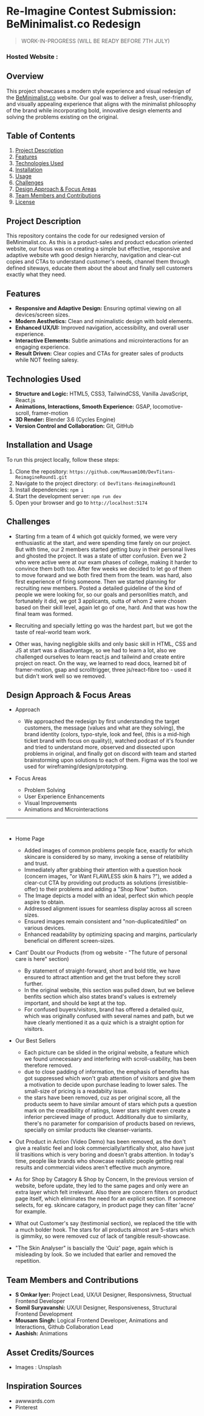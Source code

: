 # Re-Imagine Contest Submission: BeMinimalist.co Redesign

> WORK-IN-PROGRESS (WILL BE READY BEFORE 7TH JULY)

### Hosted Website :

## Overview
This project showcases a modern style experience and visual redesign of the [BeMinimalist.co](https://beminimalist.co/) website. Our goal was to deliver a fresh, user-friendly, and visually appealing experience that aligns with the minimalist philosophy of the brand while incorporating bold, innovative design elements and solving the problems existing on the original.

## Table of Contents
1. [Project Description](#project-description)
2. [Features](#features)
3. [Technologies Used](#technologies-used)
4. [Installation](#installation)
5. [Usage](#usage)
6. [Challenges](#challenges)
7. [Design Approach & Focus Areas](#design-approach-and-focus-areas)
8. [Team Members and Contributions](#team-members-and-contributions)
9. [License](#license)

## Project Description
This repository contains the code for our redesigned version of BeMinimalist.co. As this is a product-sales and product education oriented website, our focus was on creating a simple but effective, responsive and adaptive website wth good design hierarchy, navigation and clear-cut copies and CTAs to understand customer's needs, channel them through defined siteways, educate them about the about and finally sell customers exactly what they need.

## Features
- **Responsive and Adaptive Design:** Ensuring optimal viewing on all devices/screen sizes.
- **Modern Aesthetics:** Clean and minimalistic design with bold elements.
- **Enhanced UX/UI:** Improved navigation, accessibility, and overall user experience.
- **Interactive Elements:** Subtle animations and microinteractions for an engaging experience.
- **Result Driven:** Clear copies and CTAs for greater sales of products while NOT feeling salesy.

## Technologies Used
- **Structure and Logic:** HTML5, CSS3, TailwindCSS, Vanilla JavaScript, React.js
- **Animations, Interactions, Smooth Experience:** GSAP, locomotive-scroll, framer-motion
- **3D Render:** Blender 3.6 (Cycles Engine)
- **Version Control and Collaboration:** Git, GitHub

## Installation and Usage
To run this project locally, follow these steps:
1. Clone the repository: `https://github.com/Mausam100/DevTitans-ReimagineRound1.git`
2. Navigate to the project directory: `cd DevTitans-ReimagineRound1`
3. Install dependencies: `npm i`
4. Start the development server: `npm run dev`
5. Open your browser and go to `http://localhost:5174`

## Challenges
- Starting frm a team of 4 which got quickly formed, we were very enthusiastic at the start, and were spending time farely on our project. But with time, our 2 members started getting busy in their personal lives and ghosted the project. It was a state of utter confusion. Even we 2 who were active were at our exam phases of college, making it harder to convince them both too. After few weeks we decided to let go of them to move forward and we both fired them from the team. was hard, also first experience of firing someone. Then we started planning for recruiting new members. Posted a detailed guideline of the kind of people we were looking for, so our goals and personlities match, and fortunately it did, we got 3 applicants, outta of whom 2 were chosen based on their skill level, again let go of one, hard. And that was how the final team was formed.

- Recruiting and specially letting go was the hardest part, but we got the taste of real-world team work.

- Other was, having negligible skills and only basic skill in HTML, CSS and JS at start was a disadvantage, so we had to learn a lot, also we challenged ourselves to learn react.js and tailwind and create entire project on react. On the way, we learned to read docs, learned bit of framer-motion, gsap and scrolltrigger, three js/react-fibre too - used it but didn't work well so we removed.

## Design Approach & Focus Areas

- Approach
    - We approached the redesign by first understanding the target customers, the message (values and what are they solving), the brand identity (colors, typo-style, look and feel, (this is a mid-high ticket brand with focus on quality)), watched podcast of it's founder and tried to understand more, observed and dissected upon problems in original, and finally got on discord with team and started brainstorming upon solutions to each of them. Figma was the tool we used for wireframing/design/prototyping.

- Focus Areas
    - Problem Solving
    - User Experience Enhancements
    - Visual Improvements
    - Animations and Microinteractions
---
<br/>

- Home Page
    - Added images of common problems people face, exactly for which skincare is considered by so many, invoking a sense of relatibility and trust.
    - Immediately after grabbing their attention with a question hook (concern images, "or Want FLAWLESS skin & hairs ?"), we added a clear-cut CTA by providing out products as solutions (irresistible-offer) to their problems and adding a "Shop Now" button.
    - The Image depicts a model with an ideal, perfect skin which people aspire to obtain.
    - Addressed alignment issues for seamless display across all screen sizes.
    - Ensured images remain consistent and "non-duplicated/tiled" on various devices.
    - Enhanced readability by optimizing spacing and margins, particularly beneficial on different screen-sizes.

- Cant' Doubt our Products (from og website - "The future of personal care is here" section)
    - By statement of straight-forward, short and bold title, we have ensured to attract attention and get the trust before they scroll further.
    - In the original website, this section was pulled down, but we believe benfits section which also states brand's values is extremely important,  and should be kept at the top.
    - For confused buyers/visitors, brand has offered a detailed quiz, which was originally confused with several names and path, but we have clearly mentioned it as a quiz which is a straight option for visitors.

- Our Best Sellers
    - Each picture can be slided in the original website, a feature which we found unnecesaary and interfering with scroll-usability, has been therefore removed.
    - due to close padding of information, the emphasis of benefits has got suppressed which won't grab attention of visitors and give them a motivation to decide upon purchase leading to lower sales. The small-size of pricing is a readabiity issue.
    - the stars have been removed, cuz as per original score, all the products seem to have similar amount of stars which puts a question mark on the creadibility of ratings, lower stars might even create a inferior percieved image of product. Additionally due to similarity, there's no parameter for comparision of products based on reviews, specially on similar products like cleanser-variants.

- Out Product in Action (Video Demo) has been removed, as the don't give a realistic feel and look commercially/artifically shot, also have just lil trasitions which is very boring and doesn't grabs attention. In today's time, people like brands who showcase realistic people getting real results and commercial videos aren't effective much anymore.

- As for Shop by Catagory & Shop by Concern, In the previous version of website, before update, they led to the same pages and only were an extra layer which felt irrelevant. Also there are concern filters on product page itself, which eliminates the need for an explicit section. If someone selects, for eg. skincare catagory, in product page they can filter 'acne' for example.

- What out Customer's say (testimonial section), we replaced the title with a much bolder hook. The stars for all products almost are 5-stars which is gimmiky, so were removed cuz of lack of tangible result-showcase.

- "The Skin Analyser" is bascially the 'Quiz' page, again which is misleading by look. So we included that earlier and removed the repetition.

## Team Members and Contributions
- **S Omkar Iyer:** Project Lead, UX/UI Designer, Responsivness, Structual Frontend Developer
- **Somil Suryavanshi:** UX/UI Designer, Responsiveness, Structural Frontend Development
- **Mousam Singh:** Logical Frontend Developer, Animations and Interactions, Github Collaboration Lead
- **Aashish:** Animations

## Asset Credits/Sources
- Images : Unsplash

## Inspiration Sources
- awwwards.com
- Pinterest